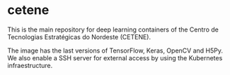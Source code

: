 # cetene
This is the main repository for deep learning containers of the Centro de Tecnologias Estratégicas do Nordeste (CETENE).

The image has the last versions of TensorFlow, Keras, OpenCV and H5Py. We also enable a SSH server for external access by using the Kubernetes infraestructure.

